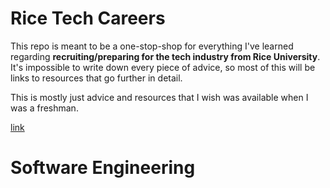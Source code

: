 # Rice Tech Careers

This repo is meant to be a one-stop-shop for everything I've learned regarding **recruiting/preparing for the tech industry from Rice University**.
It's impossible to write down every piece of advice, so most of this will be links to resources that go further in detail.

This is mostly just advice and resources that I wish was available when I was a freshman.

[link](#software-engineering)

# Software Engineering


